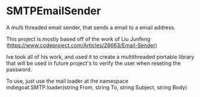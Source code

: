 # SMTPEmailSender
A multi threaded email sender, that sends a email to a email address.

This project is mostly based off of the work of Liu Junfeng (https://www.codeproject.com/Articles/26663/Email-Sender)

Ive took all of his work, and used it to create a multithreaded portable library
that will be used in future project's to verify the user when reseting the password.

To use, just use the mail loader at the namespace 
indiegoat.SMTP.loader(string From, string To, string Subject, string Body)